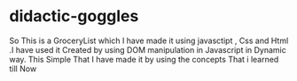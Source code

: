 # didactic-goggles
So This is a GroceryList which I have made it using javasctipt , Css and Html .I have used it Created by using DOM manipulation in Javascript in Dynamic way. This Simple That I have made it by using the concepts That i learned till Now
